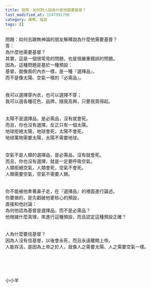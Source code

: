 ```yaml
---
title: 發問：如何對人說為什麼他需要基督？
last_modified_at: 1547991796
category: 護教、福音
tags: []
---
```


<p>問題：如何去跟無神論的朋友解釋說為什麼他需要基督？<br/><!--more-->答：<br/>為什麼他需要基督？<br/>其實，這是一個很常見的問題，也是很嚴重錯誤的問題。<br/>因為，這種問題是基於一種預設：<br/>基督，就像我的內衣一樣，是一種『選擇品』，<br/>而不是像太陽、空氣一樣的『必需品』。<br/> <br/><br/>我可以選擇穿內衣，也可以選擇不穿；<br/>我可以選各種花色、品牌，隨我高興，只要我買得起。<br/> <br/><br/>太陽不是選擇品，是必需品，沒有就會死。<br/>而且，你也沒有選擇，反正只有一個太陽。<br/>地球拒絕太陽，地球會死，太陽不會死。<br/>地球萬物需要太陽，太陽不需要地球。<br/><br/><br/>空氣不是人類的選擇品，是必需品，沒有就會死。<br/>而且，你也沒有選擇，就是一定要呼吸空氣。<br/>人類拒絕空氣，人類會死，空氣不會死。<br/>人類需要空氣，空氣不需要人類。<br/> <br/><br/>你不能被他牽著鼻子走，在『選擇品』的裡面進行論述。<br/>你要做的，是先戳破他更核心的預設，<br/>直接和他討論：<br/>為何他認為基督是選擇品，而不是必需品？<br/>他根據什麼真理，來進行這種預設，而且認定這種預設正確？<br/> <br/><br/>人為什麼要信基督？<br/>因為人沒有信基督，以後會永死，而且永遠離開上帝。<br/>人能存活，是因為上帝之於人，就像人之需要太陽、人之需要空氣一樣。<br/><br/><br/><br/><br/><br/>小小羊<br/><br/><br/><br/><br/></p>